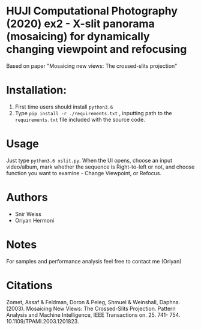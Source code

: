 # HUJI Computational Photography (2020) ex2 - X-slit panorama (mosaicing) for dynamically changing viewpoint and refocusing
Based on paper "Mosaicing new views: The crossed-slits projection"

# Installation:
1) First time users should install `python3.6`
2) Type `pip install -r ./requirements.txt` , inputting path to the `requirements.txt` file included with the source code.


# Usage
Just type `python3.6 xslit.py`.
When the UI opens, choose an input video/album, mark whether the sequence is Right-to-left or not,
and choose function you want to examine - Change Viewpoint, or Refocus.


# Authors
* Snir Weiss
* Oriyan Hermoni

# Notes
For samples and performance analysis feel free to contact me (Oriyan)

# Citations
Zomet, Assaf & Feldman, Doron & Peleg, Shmuel & Weinshall, Daphna. (2003). Mosaicing New Views: The Crossed-Slits Projection. Pattern Analysis and Machine Intelligence, IEEE Transactions on. 25. 741- 754. 10.1109/TPAMI.2003.1201823. 
